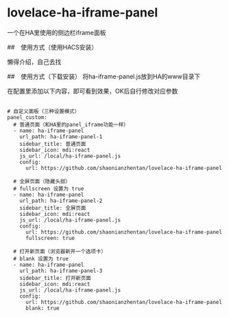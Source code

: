 # lovelace-ha-iframe-panel
一个在HA里使用的侧边栏iframe面板


##　使用方式（使用HACS安装）

懒得介绍，自己去找

##　使用方式（下载安装）
将ha-iframe-panel.js放到HA的www目录下

在配置里添加以下内容，即可看到效果，OK后自行修改对应参数
```

# 自定义面板（三种设置模式）
panel_custom:
  # 普通页面（和HA里的panel_iframe功能一样）
  - name: ha-iframe-panel
    url_path: ha-iframe-panel-1
    sidebar_title: 普通页面
    sidebar_icon: mdi:react
    js_url: /local/ha-iframe-panel.js
    config:
      url: https://github.com/shaonianzhentan/lovelace-ha-iframe-panel

  # 全屏页面（隐藏头部）
  # fullscreen 设置为 true
  - name: ha-iframe-panel
    url_path: ha-iframe-panel-2
    sidebar_title: 全屏页面
    sidebar_icon: mdi:react
    js_url: /local/ha-iframe-panel.js
    config:
      url: https://github.com/shaonianzhentan/lovelace-ha-iframe-panel
      fullscreen: true

  # 打开新页面（浏览器新开一个选项卡）
  # blank 设置为 true
  - name: ha-iframe-panel
    url_path: ha-iframe-panel-3
    sidebar_title: 打开新页面
    sidebar_icon: mdi:react
    js_url: /local/ha-iframe-panel.js
    config:
      url: https://github.com/shaonianzhentan/lovelace-ha-iframe-panel
      blank: true

```